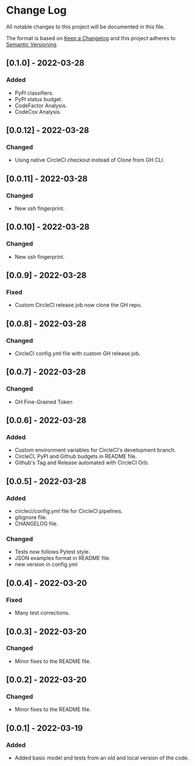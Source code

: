 # Change Log

All notable changes to this project will be documented in this file.

The format is based on [Keep a Changelog](http://keepachangelog.com/)
and this project adheres to [Semantic Versioning](http://semver.org/).

## [0.1.0] - 2022-03-28

### Added

- PyPI classifiers.
- PyPI status budget.
- CodeFactor Analysis.
- CodeCov Analysis.


## [0.0.12] - 2022-03-28

### Changed

- Using native CircleCI checkout instead of Clone from GH CLI.

## [0.0.11] - 2022-03-28

### Changed

- New ssh fingerprint.

## [0.0.10] - 2022-03-28

### Changed

- New ssh fingerprint.

## [0.0.9] - 2022-03-28

### Fixed

- Custom CircleCI release job now clone the GH repo.

## [0.0.8] - 2022-03-28

### Changed

- CircleCI config.yml file with custom GH release job.

## [0.0.7] - 2022-03-28

### Changed

- GH Fine-Grained Token

## [0.0.6] - 2022-03-28

### Added

- Custom environment variables for CircleCI's development branch.
- CircleCI, PyPI and Github budgets in README file.
- Github's Tag and Release automated with CircleCI Orb.

## [0.0.5] - 2022-03-28

### Added

- circleci/config.yml file for CircleCI pipelines.
- gitignore file.
- CHANGELOG file.

### Changed

- Tests now follows Pytest style.
- JSON examples format in README file.
- new version in config.yml

## [0.0.4] - 2022-03-20

### Fixed

- Many test corrections.

## [0.0.3] - 2022-03-20

### Changed

- Minor fixes to the README file.

## [0.0.2] - 2022-03-20

### Changed

- Minor fixes to the README file.

## [0.0.1] - 2022-03-19

### Added

- Added basic model and tests from an old and local version of the code.